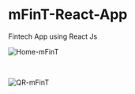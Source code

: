 # mFinT-React-App
Fintech App using React Js

![Home-mFinT](https://user-images.githubusercontent.com/65702027/162855641-3a00de63-fe65-41c7-81a9-76686d7a4ccc.PNG)

<br>

![QR-mFinT](https://user-images.githubusercontent.com/65702027/162855649-d70c5e5d-13dc-4b14-b667-106f9d041a93.PNG)

